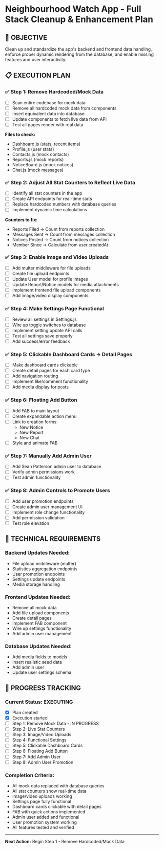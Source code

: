 # Neighbourhood Watch App - Full Stack Cleanup & Enhancement Plan

## 🎯 OBJECTIVE
Clean up and standardize the app's backend and frontend data handling, enforce proper dynamic rendering from the database, and enable missing features and user interactivity.

## 📋 EXECUTION PLAN

### ✅ Step 1: Remove Hardcoded/Mock Data
- [ ] Scan entire codebase for mock data
- [ ] Remove all hardcoded mock data from components
- [ ] Insert equivalent data into database
- [ ] Update components to fetch live data from API
- [ ] Test all pages render with real data

**Files to check:**
- Dashboard.js (stats, recent items)
- Profile.js (user stats)
- Contacts.js (mock contacts)
- Reports.js (mock reports)
- NoticeBoard.js (mock notices)
- Chat.js (mock messages)

### ✅ Step 2: Adjust All Stat Counters to Reflect Live Data
- [ ] Identify all stat counters in the app
- [ ] Create API endpoints for real-time stats
- [ ] Replace hardcoded numbers with database queries
- [ ] Implement dynamic time calculations

**Counters to fix:**
- Reports Filed → Count from reports collection
- Messages Sent → Count from messages collection
- Notices Posted → Count from notices collection
- Member Since → Calculate from user.createdAt

### ✅ Step 3: Enable Image and Video Uploads
- [ ] Add multer middleware for file uploads
- [ ] Create file upload endpoints
- [ ] Update User model for profile images
- [ ] Update Report/Notice models for media attachments
- [ ] Implement frontend file upload components
- [ ] Add image/video display components

### ✅ Step 4: Make Settings Page Functional
- [ ] Review all settings in Settings.js
- [ ] Wire up toggle switches to database
- [ ] Implement setting update API calls
- [ ] Test all settings save properly
- [ ] Add success/error feedback

### ✅ Step 5: Clickable Dashboard Cards → Detail Pages
- [ ] Make dashboard cards clickable
- [ ] Create detail pages for each card type
- [ ] Add navigation routing
- [ ] Implement like/comment functionality
- [ ] Add media display for posts

### ✅ Step 6: Floating Add Button
- [ ] Add FAB to main layout
- [ ] Create expandable action menu
- [ ] Link to creation forms:
  - New Notice
  - New Report
  - New Chat
- [ ] Style and animate FAB

### ✅ Step 7: Manually Add Admin User
- [ ] Add Sean Patterson admin user to database
- [ ] Verify admin permissions work
- [ ] Test admin functionality

### ✅ Step 8: Admin Controls to Promote Users
- [ ] Add user promotion endpoints
- [ ] Create admin user management UI
- [ ] Implement role change functionality
- [ ] Add permission validation
- [ ] Test role elevation

## 🔧 TECHNICAL REQUIREMENTS

### Backend Updates Needed:
- File upload middleware (multer)
- Statistics aggregation endpoints
- User promotion endpoints
- Settings update endpoints
- Media storage handling

### Frontend Updates Needed:
- Remove all mock data
- Add file upload components
- Create detail pages
- Implement FAB component
- Wire up settings functionality
- Add admin user management

### Database Updates Needed:
- Add media fields to models
- Insert realistic seed data
- Add admin user
- Update user settings schema

## 📝 PROGRESS TRACKING

### Current Status: EXECUTING
- [x] Plan created
- [x] Execution started
- [ ] Step 1: Remove Mock Data - IN PROGRESS
- [ ] Step 2: Live Stat Counters
- [ ] Step 3: Image/Video Uploads
- [ ] Step 4: Functional Settings
- [ ] Step 5: Clickable Dashboard Cards
- [ ] Step 6: Floating Add Button
- [ ] Step 7: Add Admin User
- [ ] Step 8: Admin User Promotion

### Completion Criteria:
- All mock data replaced with database queries
- All stat counters show real-time data
- Image/video uploads working
- Settings page fully functional
- Dashboard cards clickable with detail pages
- FAB with quick actions implemented
- Admin user added and functional
- User promotion system working
- All features tested and verified

---

**Next Action:** Begin Step 1 - Remove Hardcoded/Mock Data